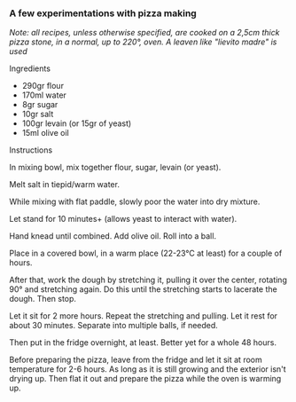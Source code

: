 ### A few experimentations with pizza making

_Note: all recipes, unless otherwise specified, are cooked on a 2,5cm thick pizza stone, in a normal, up to 220°, oven. A leaven like "lievito madre" is used_

Ingredients

* 290gr flour
* 170ml water
* 8gr sugar
* 10gr salt
* 100gr levain (or 15gr of yeast)
* 15ml olive oil

Instructions

In mixing bowl, mix together flour, sugar, levain (or yeast).

Melt salt in tiepid/warm water.

While mixing with flat paddle, slowly poor the water into dry mixture.

Let stand for 10 minutes+ (allows yeast to interact with water).

Hand knead until combined. Add olive oil. Roll into a ball.

Place in a covered bowl, in a warm place (22-23°C at least) for a couple of hours. 

After that, work the dough by stretching it, pulling it over the center, rotating 90° and stretching again. Do this until the stretching starts to lacerate the dough. Then stop.

Let it sit for 2 more hours. Repeat the stretching and pulling. Let it rest for about 30 minutes. Separate into multiple balls, if needed.

Then put in the fridge overnight, at least. Better yet for a whole 48 hours.

Before preparing the pizza, leave from the fridge and let it sit at room temperature for 2-6 hours. As long as it is still growing and the exterior isn't drying up. Then flat it out and prepare the pizza while the oven is warming up.

